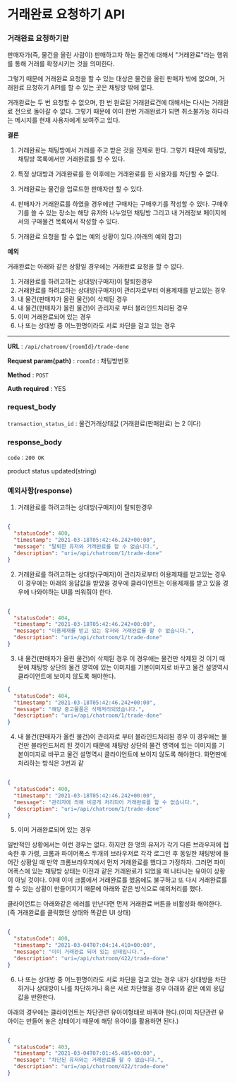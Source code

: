 # 거래완료 요청하기 API


### 거래완료 요청하기란

판매자가(즉, 물건을 올린 사람이) 판매하고자 하는 물건에 대해서 "거래완료"라는 행위를 통해
거래를 확정시키는 것을 의미한다.

그렇기 때문에 거래완료 요청을 할 수 있는 대상은 물건을 올린 판매자 밖에 없으며,
거래완료 요청하기 API를 할 수 있는 곳은 채팅방 밖에 없다.

거래완료는 두 번 요청할 수 없으며, 한 번 완료된 거래완료건에 대해서는 다시는 거래완료 전으로 돌아갈 수 없다.
그렇기 때문에 이미 한번 거래완료가 되면 취소불가능 하다라는 메시지를 현재 사용자에게 보여주고 있다.


**결론**

1. 거래완료는 채팅방에서 거래를 주고 받은 것을 전제로 한다. 그렇기 때문에 채팅방, 채팅방 목록에서만
   거래완료를 할 수 있다.

2. 특정 상대방과 거래완료를 한 이후에는 거래완료를 한 사용자를 차단할 수 없다.

3. 거래완료는 물건을 업로드한 판매자만 할 수 있다.

4. 판매자가 거래완료를 하였을 경우에만 구매자는 구매후기를 작성할 수 있다. 구매후기를 쓸 수 있는 장소는 해당 유저와
   나누었던 채팅방 그리고 내 거래정보 페이지에서의 구매물건 목록에서 작성할 수 있다.

5. 거래완료 요청을 할 수 없는 예외 상황이 있다.(아래의 예외 참고)


**예외**

거래완료는 아래와 같은 상황일 경우에는 거래완료 요청을 할 수 없다.
1. 거래완료를 하려고하는 상대방(구매자)이 탈퇴한경우
2. 거래완료를 하려고하는 상대방(구매자)이 관리자로부터 이용제재를 받고있는 경우
3. 내 물건(판매자가 올린 물건)이 삭제된 경우
4. 내 물건(판매자가 올린 물건)이 관리자로 부터 블라인드처리된 경우
5. 이미 거래완료되어 있는 경우
6. 나 또는 상대방 중 어느한명이라도 서로 차단을 걸고 있는 경우


--- 

**URL** : `/api/chatroom/{roomId}/trade-done`

**Request param(path)** :
`roomId` : 채팅방번호

**Method** : `POST`

**Auth required** : YES



### request_body
`transaction_status_id` : 물건거래상태값 (거래완료(판매완료) 는 2 이다)


### response_body

`code` : `200 OK`

product status updated(string)


### 예외사항(response)

1. 거래완료를 하려고하는 상대방(구매자)이 탈퇴한경우

```json

{
  "statusCode": 400,
  "timestamp": "2021-03-18T05:42:46.242+00:00",
  "message": "탈퇴한 유저와 거래완료를 할 수 없습니다.",
  "description": "uri=/api/chatroom/1/trade-done"
}

```


2. 거래완료를 하려고하는 상대방(구매자)이 관리자로부터 이용제재를 받고있는 경우
   이 경우에는 아래의 응답값을 받았을 경우에 클라이언트는 이용제재를 받고 있을 경우에 나와야하는 UI를 띄워줘야 한다.

```json

{
  "statusCode": 404,
  "timestamp": "2021-03-18T05:42:46.242+00:00",
  "message": "이용제재를 받고 있는 유저와 거래완료를 할 수 없습니다.",
  "description": "uri=/api/chatroom/1/trade-done"
}

```


3. 내 물건(판매자가 올린 물건)이 삭제된 경우
   이 경우애는 물건만 삭제된 것 이기 때문에 채팅방 상단의 물건 영역에 있는 이미지를 기본이미지로 바꾸고
   물건 설명역시 클라이언트에 보이지 않도록 해야한다.


```json
{
  "statusCode": 404,
  "timestamp": "2021-03-18T05:42:46.242+00:00",
  "message": "해당 중고물품은 삭제처리되었습니다.",
  "description": "uri=/api/chatroom/1/trade-done"
}

```


4. 내 물건(판매자가 올린 물건)이 관리자로 부터 블라인드처리된 경우
   이 경우애는 물건만 블라인드처리 된 것이기 때문에 채팅방 상단의 물건 영역에 있는 이미지를 기본이미지로 바꾸고
   물건 설명역시 클라이언트에 보이지 않도록 해야한다. 화면딴에 처리하는 방식은 3번과 같

```json

{
  "statusCode": 400,
  "timestamp": "2021-03-18T05:42:46.242+00:00",
  "message": "관리자에 의해 비공개 처리되어 거래완료를 할 수 없습니다.",
  "description": "uri=/api/chatroom/1/trade-done"
}

```


5. 이미 거래완료되어 있는 경우

일반적인 상황에서는 이런 경우는 없다. 하지만 한 명의 유저가 각기 다른 브라우저에 접속한 후
가령, 크롬과 파이어폭스 두개의 브라우저로 각각 로그인 후 동일한 채팅방에 들어간 상황일 때
만약 크롬브라우저에서 먼저 거래완료를 했다고 가정하자. 그러면 파이어폭스에 있는 채팅방 상태는 이전과 같은 거래완료가 되었을 때
나타나는 유아이 상황이 아닐 것이다. 이때 이미 크롬에서 거래완료를 했음에도 불구하고 또 다시 거래완료를 할 수 있는 상황이 만들어지기 때문에
아래와 같은 방식으로 예외처리를 했다.

클라이언트는 아래와같은 에러를 만난다면 먼저 거래완료 버튼을 비활성화 해야한다.(즉 거래완료를 클릭했던 상태와 똑같은 UI 상태)


```json

{
  "statusCode": 400,
  "timestamp": "2021-03-04T07:04:14.410+00:00",
  "message": "이미 거래완료 되어 있는 상태입니다.",
  "description": "uri=/api/chatroom/422/trade-done"
}
```



6. 나 또는 상대방 중 어느한명이라도 서로 차단을 걸고 있는 경우
   내가 상대방을 차단하거나 상대방이 나를 차단하거나 혹은 서로 차단했을 경우 아래와 같은 예외 응답값을 반환한다.

아래의 경우에는 클라이언트는 차단관련 유아이형태로 바꿔야 한다.(이미 차단관련 유아이는 만들어 놓은 상태이기 때문에 해당 유아이를 활용하면 된다.)

```json

{
  "statusCode": 403,
  "timestamp": "2021-03-04T07:01:45.485+00:00",
  "message": "차단된 유저와는 거래완료를 할 수 없습니다.",
  "description": "uri=/api/chatroom/422/trade-done"
}

```